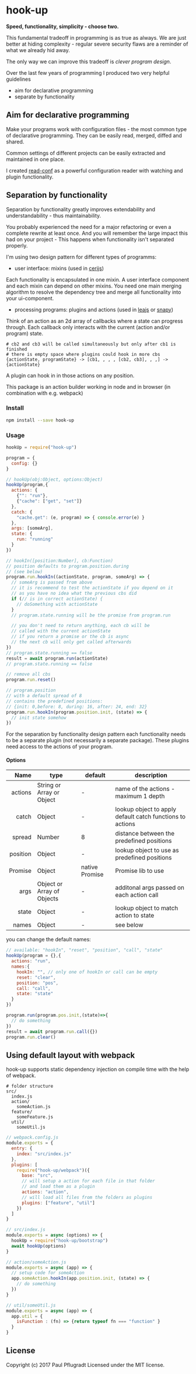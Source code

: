 # hook-up

**Speed, functionality, simplicity - choose two.**

This fundamental tradeoff in programming is as true as always.
We are just better at hiding complexity - regular severe security flaws are a reminder of what we already hid away.

The only way we can improve this tradeoff is *clever program design*.

Over the last few years of programming I produced two very helpful guidelines
- aim for declarative programming
- separate by functionality

## Aim for declarative programming

Make your programs work with configuration files - the most common type of declarative programming.
They can be easily read, merged, diffed and shared.

Common settings of different projects can be easily extracted and maintained in one place.

I created [read-conf](https://github.com/paulpflug/read-conf) as a powerful configuration reader with watching and plugin functionality.

## Separation by functionality
Separation by functionality greatly improves extendability and understandability - thus maintainability.

You probably experienced the need for a major refactoring or even a complete rewrite at least once. And you will remember the large impact this had on your project - This happens when functionality isn't separated properly.

I'm using two design pattern for different types of programms:
- user interface: mixins (used in [cerijs](https://github.com/cerijs/ceri))

Each functionality is encapsulated in one mixin. 
A user interface component and each mixin can depend on other mixins.
You need one main merging algorithm to resolve the dependency tree and merge all functionality into your ui-component.

- processing programs: plugins and actions (used in [leajs](https://github.com/leajs/leajs) or [snapy](https://github.com/snapy/snapy))

Think of an action as an 2d array of callbacks where a state can progress through.
Each callback only interacts with the current (action and/or program) state.

```
# cb2 and cb3 will be called simultaneously but only after cb1 is finished
# there is empty space where plugins could hook in more cbs
{actionState, programState} -> [cb1, , , , [cb2, cb3], , ,] -> {actionState}
```

A plugin can hook in in those actions on any position.

This package is an action builder working in node and in browser (in combination with e.g. webpack)


### Install
```sh
npm install --save hook-up
```

### Usage
```js
hookUp = require("hook-up")

program = {
  config: {}
}

// hookUp(obj:Object, options:Object)
hookUp(program,{
  actions: {
    {"": "run"},
    {"cache": ["get", "set"]}
  },
  catch: {
    "cache.get": (e, program) => { console.error(e) } 
  },
  args: [someArg],
  state: {
    run: "running"
  }
})

// hookIn([position:Number], cb:Function)
// position defaults to program.position.during
// (see below)
program.run.hookIn((actionState, program, someArg) => {
  // someArg is passed from above
  // it is recommend to test the actionState if you depend on it
  // as you have no idea what the previous cbs did
  if (// is in correct actionState) {
    // doSomething with actionState
  } 
  // program.state.running will be the promise from program.run

  // you don't need to return anything, each cb will be
  // called with the current actionState
  // if you return a promise or the cb is async
  // the next cb will only get called afterwards
})
// program.state.running == false
result = await program.run(actionState)
// program.state.running == false

// remove all cbs
program.run.reset()

// program.position
// with a default spread of 8
// contains the predefined positions:
// {init: 0,before: 8, during: 16, after: 24, end: 32}
program.run.hookIn(program.position.init, (state) => {
  // init state somehow
})
```

For the separation by functionality design pattern each functionality needs to be a separate plugin (not necessarily a separate package). These plugins need access to the actions of your program.
#### Options
Name | type | default | description
---:| --- | ---| ---
actions | String or Array or Object | - | name of the actions - maximum 1 depth
catch | Object | - | lookup object to apply default catch functions to actions
spread | Number | 8 | distance between the predefined positions
position | Object | - | lookup object to use as predefined positions
Promise | Object | native Promise | Promise lib to use
args | Object or Array of Objects | - | additonal args passed on each action call
state | Object | - | lookup object to match action to state
names | Object | - | see below

you can change the default names:
```js
// available: "hookIn", "reset", "position", "call", "state"
hookUp(program = {},{
  actions: "run",
  names:{
    hookIn: "", // only one of hookIn or call can be empty
    reset: "clear",
    position: "pos",
    call: "call",
    state: "state"
  }
})

program.run(program.pos.init,(state)=>{
  // do something
})
result = await program.run.call({})
program.run.clear()
```

## Using default layout with webpack
hook-up supports static dependency injection on compile time with the help of webpack.
```
# folder structure
src/
  index.js
  action/
    someAction.js
  feature/
    someFeature.js
  util/
    someUtil.js
```
```js
// webpack.config.js
module.exports = {
  entry: {
    index: "src/index.js"
  },
  plugins: [
    require("hook-up/webpack")({
      base: "src",
      // will setup a action for each file in that folder
      // and load them as a plugin
      actions: "action", 
      // will load all files from the folders as plugins
      plugins: ["feature", "util"] 
    })
  ]
}

// src/index.js
module.exports = async (options) => {
  hookUp = require("hook-up/bootstrap")
  await hookUp(options)
}

// action/someAction.js
module.exports = async (app) => {
  // setup code for someAction
  app.someAction.hookIn(app.position.init, (state) => {
    // do something
  })
}

// util/someUtil.js
module.exports = async (app) => {
  app.util = {
    isFunction : (fn) => {return typeof fn === "function" }
  }
}
```
## License
Copyright (c) 2017 Paul Pflugradt
Licensed under the MIT license.

